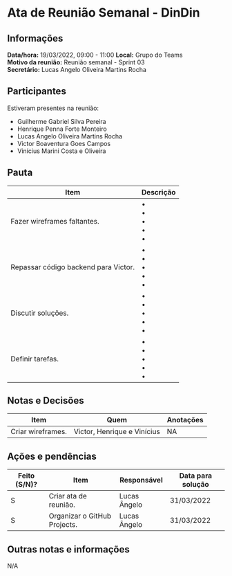 # Ata de Reunião Semanal - DinDin

## Informações
**Data/hora:** 19/03/2022, 09:00 - 11:00
**Local:** Grupo do Teams  
**Motivo da reunião:** Reunião semanal - Sprint 03  
**Secretário:** Lucas Angelo Oliveira Martins Rocha

## Participantes
Estiveram presentes na reunião:
- Guilherme Gabriel Silva Pereira
- Henrique Penna Forte Monteiro
- Lucas Angelo Oliveira Martins Rocha
- Victor Boaventura Goes Campos
- Vinícius Marini Costa e Oliveira

## Pauta

Item | Descrição
---- | ----
Fazer wireframes faltantes. | • <br>• <br>• <br>• <br>• 
Repassar código backend para Victor. | • <br>• <br>• <br>• <br>• 
Discutir soluções. | • <br>• <br>• <br>• <br>• 
Definir tarefas. | • <br>• <br>• <br>• <br>• 

## Notas e Decisões
Item | Quem | Anotações |
---- | ---- | ---- |
Criar wireframes. | Victor, Henrique e Vinícius  | NA |


## Ações e pendências
| Feito (S/N)? | Item | Responsável | Data para solução |
| ---- | ---- | ---- | ---- |
| S | Criar ata de reunião. | Lucas Ângelo | 31/03/2022 |
| S | Organizar o GitHub Projects. | Lucas Ângelo | 31/03/2022 |

## Outras notas e informações
N/A
